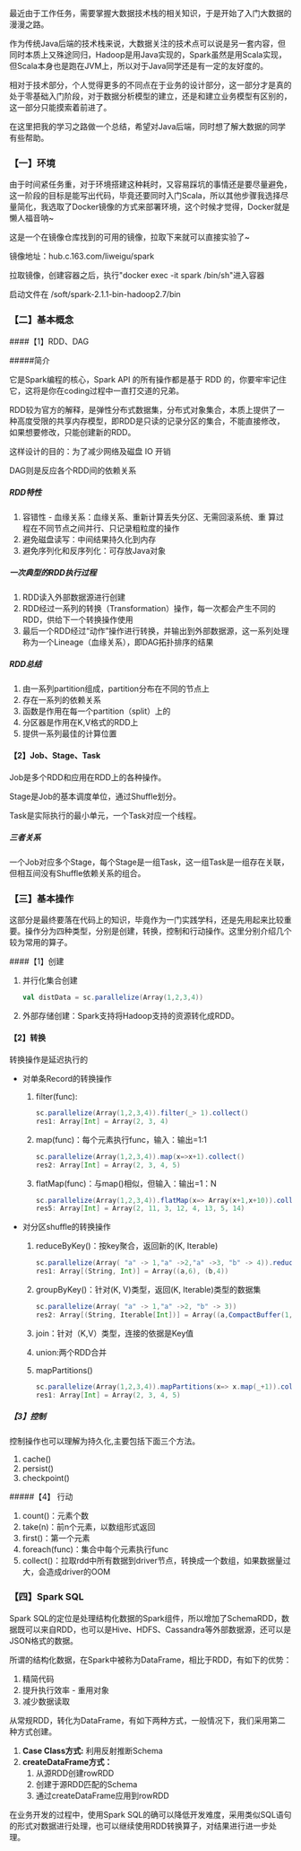 最近由于工作任务，需要掌握大数据技术栈的相关知识，于是开始了入门大数据的漫漫之路。

作为传统Java后端的技术栈来说，大数据关注的技术点可以说是另一套内容，但同时本质上又殊途同归，Hadoop是用Java实现的，Spark虽然是用Scala实现，但Scala本身也是跑在JVM上，所以对于Java同学还是有一定的友好度的。

相对于技术部分，个人觉得更多的不同点在于业务的设计部分，这一部分才是真的处于零基础入门阶段，对于数据分析模型的建立，还是和建立业务模型有区别的，这一部分只能摸索着前进了。

在这里把我的学习之路做一个总结，希望对Java后端，同时想了解大数据的同学有些帮助。

### 【一】环境

由于时间紧任务重，对于环境搭建这种耗时，又容易踩坑的事情还是要尽量避免，这一阶段的目标是能写出代码，毕竟还要同时入门Scala，所以其他步骤我选择尽量简化，我选取了Docker镜像的方式来部署环境，这个时候才觉得，Docker就是懒人福音呐~

这是一个在镜像仓库找到的可用的镜像，拉取下来就可以直接实验了~

镜像地址：hub.c.163.com/liweigu/spark

拉取镜像，创建容器之后，执行"docker exec -it spark /bin/sh"进入容器

启动文件在 /soft/spark-2.1.1-bin-hadoop2.7/bin



###  【二】基本概念

####【1】RDD、DAG

#####简介

它是Spark编程的核心，Spark API 的所有操作都是基于 RDD 的，你要牢牢记住它，这将是你在coding过程中一直打交道的兄弟。

RDD较为官方的解释，是弹性分布式数据集，分布式对象集合，本质上提供了一种高度受限的共享内存模型，即RDD是只读的记录分区的集合，不能直接修改，如果想要修改，只能创建新的RDD。

这样设计的目的：为了减少网络及磁盘 IO 开销

DAG则是反应各个RDD间的依赖关系

##### RDD特性

1. 容错性 - 血缘关系：血缘关系、重新计算丢失分区、无需回滚系统、重
   算过程在不同节点之间并行、只记录粗粒度的操作
2. 避免磁盘读写：中间结果持久化到内存
3. 避免序列化和反序列化：可存放Java对象

##### 一次典型的RDD执行过程

1. RDD读入外部数据源进行创建
2. RDD经过一系列的转换（Transformation）操作，每一次都会产生不同的
   RDD，供给下一个转换操作使用
3. 最后一个RDD经过“动作”操作进行转换，并输出到外部数据源，这一系列处理称为一个Lineage（血缘关系），即DAG拓扑排序的结果

##### RDD总结

1. 由一系列partition组成，partition分布在不同的节点上
2. 存在一系列的依赖关系
3. 函数是作用在每一个partition（split）上的
4. 分区器是作用在K,V格式的RDD上
5. 提供一系列最佳的计算位置



#### 【2】Job、Stage、Task

Job是多个RDD和应用在RDD上的各种操作。

Stage是Job的基本调度单位，通过Shuffle划分。

Task是实际执行的最小单元，一个Task对应一个线程。

##### 三者关系

一个Job对应多个Stage，每个Stage是一组Task，这一组Task是一组存在关联，但相互间没有Shuffle依赖关系的组合。

### 【三】基本操作

这部分是最终要落在代码上的知识，毕竟作为一门实践学科，还是先用起来比较重要。操作分为四种类型，分别是创建，转换，控制和行动操作。这里分别介绍几个较为常用的算子。

####【1】创建

1. 并行化集合创建

   ```scala
   val distData = sc.parallelize(Array(1,2,3,4))
   ```

2. 外部存储创建：Spark支持将Hadoop支持的资源转化成RDD。

#### 【2】转换

转换操作是延迟执行的

- 对单条Record的转换操作
  1. filter(func):

     ```scala
     sc.parallelize(Array(1,2,3,4)).filter(_> 1).collect()
     res1: Array[Int] = Array(2, 3, 4)
     ```

  2. map(func)：每个元素执行func，输入：输出=1:1

     ```scala
     sc.parallelize(Array(1,2,3,4)).map(x=>x+1).collect()
     res2: Array[Int] = Array(2, 3, 4, 5)
     ```

  3. flatMap(func)：与map()相似，但输入：输出=1：N

     ```scala
     sc.parallelize(Array(1,2,3,4)).flatMap(x=> Array(x+1,x+10)).collect()
     res5: Array[Int] = Array(2, 11, 3, 12, 4, 13, 5, 14)
     ```

     

- 对分区shuffle的转换操作
  1. reduceByKey()：按key聚合，返回新的(K, Iterable<V>)

     ```scala
     sc.parallelize(Array( "a" -> 1,"a" ->2,"a" ->3, "b" -> 4)).reduceByKey((x,y)=> x+y).collect()
     res1: Array[(String, Int)] = Array((a,6), (b,4))
     ```

     

  2. groupByKey()：针对(K, V)类型，返回(K, Iterable<V>)类型的数据集

     ```scala
     sc.parallelize(Array( "a" -> 1,"a" ->2, "b" -> 3))
     res2: Array[(String, Iterable[Int])] = Array((a,CompactBuffer(1, 2)), (b,CompactBuffer(3)))
     ```

  3. join：针对（K,V）类型，连接的依据是Key值

  4. union:两个RDD合并

  5. mapPartitions()

     ```scala
     sc.parallelize(Array(1,2,3,4)).mapPartitions(x=> x.map(_+1)).collect()
     res1: Array[Int] = Array(2, 3, 4, 5) 
     ```

     


##### 【3】控制

控制操作也可以理解为持久化,主要包括下面三个方法。

1. cache()
2. persist()
3. checkpoint()

#####【4】 行动

1. count()：元素个数
2. take(n)：前n个元素，以数组形式返回
3. first()：第一个元素
4. foreach(func)：集合中每个元素执行func
5. collect()：拉取rdd中所有数据到driver节点，转换成一个数组，如果数据量过大，会造成driver的OOM



### 【四】Spark SQL

Spark SQL的定位是处理结构化数据的Spark组件，所以增加了SchemaRDD，数据既可以来自RDD，也可以是Hive、HDFS、Cassandra等外部数据源，还可以是JSON格式的数据。

所谓的结构化数据，在Spark中被称为DataFrame，相比于RDD，有如下的优势：

1. 精简代码
2. 提升执行效率 - 重用对象
3. 减少数据读取

从常规RDD，转化为DataFrame，有如下两种方式，一般情况下，我们采用第二种方式创建。

1. **Case Class方式:** 利用反射推断Schema
2. **createDataFrame方式：**
   1. 从源RDD创建rowRDD
   2. 创建于源RDD匹配的Schema
   3. 通过createDataFrame应用到rowRDD

在业务开发的过程中，使用Spark SQL的确可以降低开发难度，采用类似SQL语句的形式对数据进行处理，也可以继续使用RDD转换算子，对结果进行进一步处理。